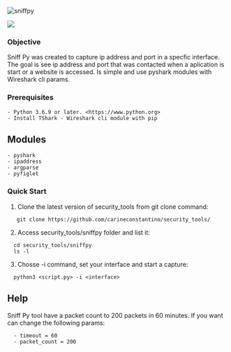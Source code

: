 ![sniffpy](https://user-images.githubusercontent.com/53983340/80211256-c53b9500-860b-11ea-9296-15c31bc24164.jpg)

<p>
 <img src="https://img.shields.io/badge/sniffpy-v.3.0-lightgrey">
</p> 

### Objective

Sniff Py was created to capture ip address and port in a specfic interface.
The goal is see ip address and port that was contacted when a aplication is start or a website is accessed.
Is simple and use pyshark modules with Wireshark cli params. 

### Prerequisites

```
- Python 3.6.9 or later. <https://www.python.org>
- Install TShark - Wireshark cli module with pip
```
 
 ## Modules

```
- pyshark
- ipaddress
- argparse
- pyfiglet
```

### Quick Start

1. Clone the latest version of security_tools from git clone command:

 ```
    git clone https://github.com/carineconstantino/security_tools/
 ```
    
 2. Access security_tools/sniffpy folder and list it:
 
 ```
   cd security_tools/sniffpy
   ls -l 
 ```
 
 3. Chosse -i command, set your interface and start a capture: 
 
 ```
   python3 <script.py> -i <interface> 
 ```
 
 ## Help
 
Sniff Py tool have a packet count to 200 packets in 60 minutes. If you want can change the following params: 

 ```
   - timeout = 60
   - packet_count = 200
 ```


